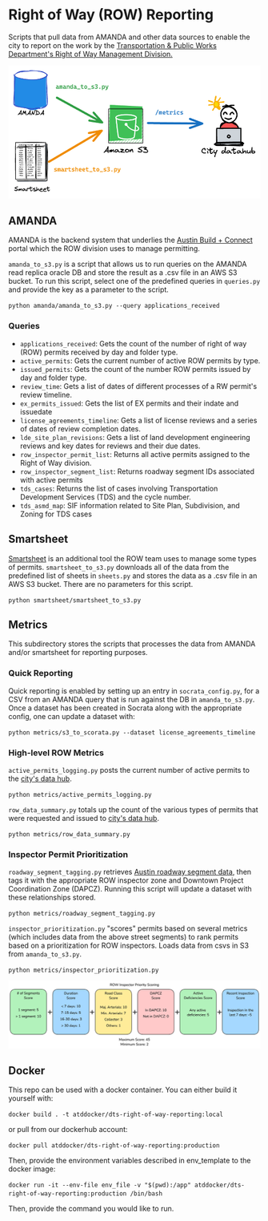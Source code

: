# Right of Way (ROW) Reporting

Scripts that pull data from AMANDA and other data sources to enable the city to report on the work by the [Transportation & Public Works Department's Right of Way Management Division.](https://www.austintexas.gov/department/right-way-row-management)

![a flow diagram depicting data going from our source AMANDA DB to our destination city datahub.](docs/flow_diagram.png)

## AMANDA

AMANDA is the backend system that underlies the [Austin Build + Connect](https://abc.austintexas.gov/index) portal which the ROW division uses to manage permitting. 

`amanda_to_s3.py` is a script that allows us to run queries on the AMANDA read replica oracle DB and store the result as a .csv file in an AWS S3 bucket. To run this script, select one of the predefined queries in `queries.py` and provide the key as a parameter to the script.

`python amanda/amanda_to_s3.py --query applications_received`

### Queries

- `applications_received`: Gets the count of the number of right of way (ROW) permits received by day and folder type.
- `active_permits`: Gets the current number of active ROW permits by type.
- `issued_permits`: Gets the count of the number ROW permits issued by day and folder type.
- `review_time`: Gets a list of dates of different processes of a RW permit's review timeline.
- `ex_permits_issued`: Gets the list of EX permits and their indate and issuedate
- `license_agreements_timeline`: Gets a list of license reviews and a series of dates of review completion dates. 
- `lde_site_plan_revisions`: Gets a list of land development engineering reviews and key dates for reviews and their due dates.
- `row_inspector_permit_list`: Returns all active permits assigned to the Right of Way division.
- `row_inspector_segment_list`: Returns roadway segment IDs associated with active permits
- `tds_cases`: Returns the list of cases involving Transportation Development Services (TDS) and the cycle number.
- `tds_asmd_map`: SIF information related to Site Plan, Subdivision, and Zoning for TDS cases

## Smartsheet

[Smartsheet](https://www.smartsheet.com/) is an additional tool the ROW team uses to manage some types of permits. `smartsheet_to_s3.py` downloads all of the data from the predefined list of sheets in `sheets.py` and stores the data as a .csv file in an AWS S3 bucket. There are no parameters for this script.

`python smartsheet/smartsheet_to_s3.py`

## Metrics

This subdirectory stores the scripts that processes the data from AMANDA and/or smartsheet for reporting purposes.

### Quick Reporting

Quick reporting is enabled by setting up an entry in `socrata_config.py`, for a CSV from an AMANDA query that is run against the DB
in `amanda_to_s3.py`. Once a dataset has been created in Socrata along with the appropriate config, one can update a dataset with:

`python metrics/s3_to_scorata.py --dataset license_agreements_timeline`

### High-level ROW Metrics

`active_permits_logging.py` posts the current number of active permits to the [city's data hub](https://datahub.austintexas.gov/login). 

`python metrics/active_permits_logging.py`

`row_data_summary.py` totals up the count of the various types of permits that were requested and issued to [city's data hub](https://datahub.austintexas.gov/login). 

`python metrics/row_data_summary.py`

### Inspector Permit Prioritization

`roadway_segment_tagging.py` retrieves [Austin roadway segment data](https://services.arcgis.com/0L95CJ0VTaxqcmED/ArcGIS/rest/services/TRANSPORTATION_street_segment/FeatureServer),
then tags it with the appropriate ROW inspector zone and Downtown Project Coordination Zone (DAPCZ). Running this script 
will update a dataset with these relationships stored. 

`python metrics/roadway_segment_tagging.py`

`inspector_prioritization.py` "scores" permits based on several metrics (which includes data from the above street segments) 
to rank permits based on a prioritization for ROW inspectors. Loads data from csvs in S3 from `amanda_to_s3.py`.

`python metrics/inspector_prioritization.py`

![a diagram describing each of the components of the inspector scoring](docs/row_inspector_scoring.png)





## Docker

This repo can be used with a docker container. You can either build it yourself with:

`docker build . -t atddocker/dts-right-of-way-reporting:local`

or pull from our dockerhub account:

`docker pull atddocker/dts-right-of-way-reporting:production`

Then, provide the environment variables described in env_template to the docker image:

`docker run -it --env-file env_file -v "$(pwd):/app" atddocker/dts-right-of-way-reporting:production /bin/bash` 

Then, provide the command you would like to run.
